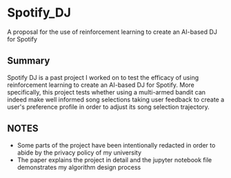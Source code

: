 # Spotify_DJ
A proposal for the use of reinforcement learning to create an AI-based DJ for Spotify
## Summary
Spotify DJ is a past project I worked on to test the efficacy of using reinforcement learning to create an AI-based DJ for Spotify. More specifically, this project tests whether using a multi-armed bandit can indeed make well informed song selections taking user feedback to create a user's preference profile in order to adjust its song selection trajectory. 

## NOTES
- Some parts of the project have been intentionally redacted in order to abide by the privacy policy of my university
- The paper explains the project in detail and the jupyter notebook file demonstrates my algorithm design process
